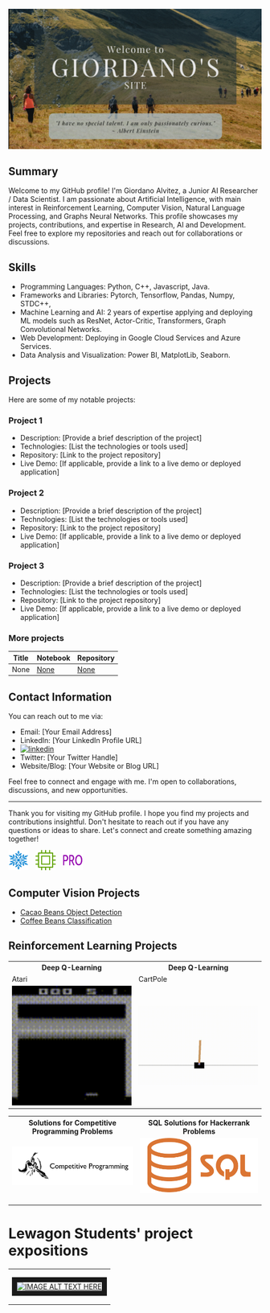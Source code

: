 ![AI Researcher / Data Scientist](https://github.com/z0CoolCS/z0CoolCS/blob/main/welcome_gio.png)

## Summary
Welcome to my GitHub profile! I'm Giordano Alvitez, a Junior AI Researcher / Data Scientist. I am passionate about Artificial Intelligence, with main interest in Reinforcement Learning, Computer Vision, Natural Language Processing, and Graphs Neural Networks. This profile showcases my projects, contributions, and expertise in Research, AI and Development. Feel free to explore my repositories and reach out for collaborations or discussions.

## Skills
- Programming Languages: Python, C++, Javascript, Java.
- Frameworks and Libraries: Pytorch, Tensorflow, Pandas, Numpy, STDC++, 
- Machine Learning and AI: 2 years of expertise applying and deploying ML models such as ResNet, Actor-Critic, Transformers, Graph Convolutional Networks.
- Web Development: Deploying in Google Cloud Services and Azure Services.
- Data Analysis and Visualization: Power BI, MatplotLib, Seaborn.

## Projects

Here are some of my notable projects:

### Project 1

- Description: [Provide a brief description of the project]
- Technologies: [List the technologies or tools used]
- Repository: [Link to the project repository]
- Live Demo: [If applicable, provide a link to a live demo or deployed application]

### Project 2

- Description: [Provide a brief description of the project]
- Technologies: [List the technologies or tools used]
- Repository: [Link to the project repository]
- Live Demo: [If applicable, provide a link to a live demo or deployed application]

### Project 3

- Description: [Provide a brief description of the project]
- Technologies: [List the technologies or tools used]
- Repository: [Link to the project repository]
- Live Demo: [If applicable, provide a link to a live demo or deployed application]

### More projects
| Title | Notebook | Repository |
|-------|----------|------------|
| None | [None](link_to_notebook_1.ipynb) | [None](link_to_repo_1) |

## Contact Information

You can reach out to me via:

- Email: [Your Email Address]
- LinkedIn: [Your LinkedIn Profile URL]
- [<img src='https://cdn.jsdelivr.net/npm/simple-icons@3.0.1/icons/linkedin.svg' alt='linkedin' height='40'>](https://www.linkedin.com/in/gio-mitchell/)  
- Twitter: [Your Twitter Handle]
- Website/Blog: [Your Website or Blog URL]

Feel free to connect and engage with me. I'm open to collaborations, discussions, and new opportunities.

---

Thank you for visiting my GitHub profile. I hope you find my projects and contributions insightful. Don't hesitate to reach out if you have any questions or ideas to share. Let's connect and create something amazing together!


<a href='https://archiveprogram.github.com/'><img src='https://raw.githubusercontent.com/acervenky/animated-github-badges/master/assets/acbadge.gif' width='40' height='40'></a> <a href='https://docs.github.com/en/developers'><img src='https://raw.githubusercontent.com/acervenky/animated-github-badges/master/assets/devbadge.gif' width='40' height='40'></a> <a href='https://github.com/pricing'><img src='https://raw.githubusercontent.com/acervenky/animated-github-badges/master/assets/pro.gif' width='40' height='40'></a> 

## Computer Vision Projects
- [Cacao Beans Object Detection](https://github.com/z0CoolCS/cacao_objectdetection)
- [Coffee Beans Classification](https://github.com/z0CoolCS/coffee_classification)

## Reinforcement Learning Projects
<table>
  <tr>
    <th>Deep Q-Learning</th>
    <th>Deep Q-Learning</th>
  </tr>
  <tr>
    <td>Atari</td>
    <td>CartPole</td>
  </tr>
  <tr>
    <td>
      <img src="https://github.com/z0CoolCS/z0CoolCS/blob/main/atari_dql.gif" width="320" >
    </td>
    <td>
      <img src="https://github.com/z0CoolCS/z0CoolCS/blob/main/cartpole_dql.gif" width="320" >
    </td>
  </tr>
</table>

<table>
  <tr>
    <th>Solutions for Competitive Programming Problems</th>
    <th>SQL Solutions for Hackerrank Problems</th>
  </tr>
  <tr>
    <td>
      <a href='https://github.com/z0CoolCS/CompetitiveProgramming'>
        <img src="competitive_programming.png" width="320" >
      </a> 
    </td>
      <td>
      <a href='https://github.com/z0CoolCS/Hackerrank-Problems/tree/main/SQL-Problems'>
        <img src="sql.png" width="320" >
      </a> 
    </td>
  </tr>
</table>

# Lewagon Students' project expositions

<table>
  <tr>
    <td>
      
<a href="http://www.youtube.com/watch?feature=player_embedded&v=0U0dfwu6EOY
" target="_blank"><img src="http://img.youtube.com/vi/0U0dfwu6EOY/0.jpg" 
alt="IMAGE ALT TEXT HERE" width="240" height="180" border="10" /></a>
    </td>
  </tr>
</table>
